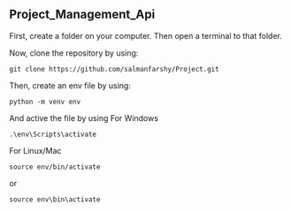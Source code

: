 ## Project_Management_Api

First, create a folder on your computer. Then open a terminal to that folder.

Now, clone the repository by using:
```
git clone https://github.com/salmanfarshy/Project.git
```

Then, create an env file by using:
```
python -m venv env
```


And active the file by using
For Windows
```
.\env\Scripts\activate
```
For Linux/Mac
```
source env/bin/activate
```
or
```
source env\bin\activate
```
